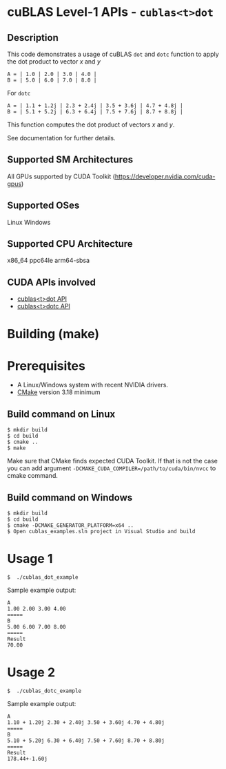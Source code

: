 # cuBLAS Level-1 APIs - `cublas<t>dot`

## Description

This code demonstrates a usage of cuBLAS `dot` and `dotc` function to apply the dot product to vector _x_ and _y_

```
A = | 1.0 | 2.0 | 3.0 | 4.0 |
B = | 5.0 | 6.0 | 7.0 | 8.0 |
```

For `dotc`
```
A = | 1.1 + 1.2j | 2.3 + 2.4j | 3.5 + 3.6j | 4.7 + 4.8j |
B = | 5.1 + 5.2j | 6.3 + 6.4j | 7.5 + 7.6j | 8.7 + 8.8j |
```

This function computes the dot product of vectors _x_ and _y_.

See documentation for further details.

## Supported SM Architectures

All GPUs supported by CUDA Toolkit (https://developer.nvidia.com/cuda-gpus)

## Supported OSes

Linux
Windows

## Supported CPU Architecture

x86_64
ppc64le
arm64-sbsa

## CUDA APIs involved
- [cublas\<t>dot  API](https://docs.nvidia.com/cuda/cublas/index.html#cublas-t-dot)
- [cublas\<t>dotc  API](https://docs.nvidia.com/cuda/cublas/index.html#cublas-t-dot)

# Building (make)

# Prerequisites
- A Linux/Windows system with recent NVIDIA drivers.
- [CMake](https://cmake.org/download) version 3.18 minimum

## Build command on Linux
```
$ mkdir build
$ cd build
$ cmake ..
$ make
```
Make sure that CMake finds expected CUDA Toolkit. If that is not the case you can add argument `-DCMAKE_CUDA_COMPILER=/path/to/cuda/bin/nvcc` to cmake command.

## Build command on Windows
```
$ mkdir build
$ cd build
$ cmake -DCMAKE_GENERATOR_PLATFORM=x64 ..
$ Open cublas_examples.sln project in Visual Studio and build
```

# Usage 1
```
$  ./cublas_dot_example
```

Sample example output:

```
A
1.00 2.00 3.00 4.00
=====
B
5.00 6.00 7.00 8.00
=====
Result
70.00
```

# Usage 2
```
$  ./cublas_dotc_example
```

Sample example output:

```
A
1.10 + 1.20j 2.30 + 2.40j 3.50 + 3.60j 4.70 + 4.80j
=====
B
5.10 + 5.20j 6.30 + 6.40j 7.50 + 7.60j 8.70 + 8.80j
=====
Result
178.44+-1.60j
```
